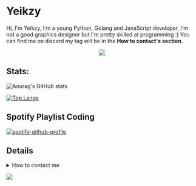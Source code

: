 # Yeikzy

Hi, I'm Yeikzy, I'm a young Python, Golang and JavaScript developer, I'm not a good graphics designer but I'm pretty skilled at programming :) You can find me on discord my tag will be in the **How to contact's section**.

<div align="center">
   <a href="https://discord.gg/W7cY7FH" target="_blank"><img src="https://github.com/Yeikzy/Yeikzy/blob/main/yeikzy-readme.jpg" align="center" /></a>
</div>

## Stats:

![Anurag's GitHub stats](https://github-readme-stats.vercel.app/api?username=yeikzy&show_icons=true&theme=tokyonight)

[![Top Langs](https://github-readme-stats.vercel.app/api/top-langs/?username=yeikzy&show_icons=true&theme=tokyonight&layout=compact)](https://github.com/yeikzy/github-readme-stats)

## Spotify Playlist Coding

[![spotify-github-profile](https://spotify-github-profile.vercel.app/api/view?uid=me4fd6aa939enmsg7yl2nd2vk&cover_image=true&theme=novatorem)](https://open.spotify.com/playlist/2877aIy2RqJ3QkuQoBCtNv?si=f2f4a275fb634bd4) 

## Details

</details>

<details>
  <summary> How to contact me</summary>

  - Discord: [Yeikzy#1000](https://discord.gg/W7cY7FH)

  - Guilded: [Yeikzy](https://www.guilded.gg/Yeikzy)

  - E-Mail: yeikzypro@gmail.com

</details>


![](https://komarev.com/ghpvc/?username=yeikzy)

